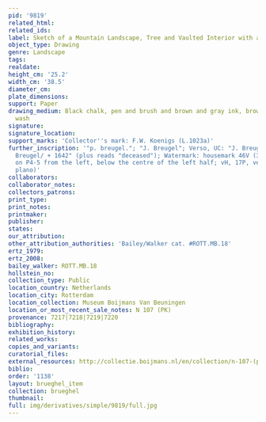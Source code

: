 ```yaml
---
pid: '9819'
related_html: 
related_ids: 
label: Sketch of a Mountain Landscape, Tree and Vaulted Interior with a Wall Clock
object_type: Drawing
genre: Landscape
tags: 
realdate: 
height_cm: '25.2'
width_cm: '38.5'
diameter_cm: 
plate_dimensions: 
support: Paper
drawing_medium: Black chalk, pen and brush and brown and gray ink, brown and blue
  wash
signature: 
signature_location: 
support_marks: 'Collector''s mark: F.W. Koenigs (L.1023a)'
further_inscription: '"p. breugel."; "J. Breugel"; Verso, UC: "J. Breugel called velvet
  Breugel/ + 1642" (plus reads "deceased"); Watermark: housemark 46V (30x10mm, PP24mm,
  on P4-5 from the left, below the centre of the left half; vH, 17P, very fine, cropped
  plano)'
collaborators: 
collaborator_notes: 
collectors_patrons: 
print_type: 
print_notes: 
printmaker: 
publisher: 
states: 
our_attribution: 
other_attribution_authorities: 'Bailey/Walker cat. #ROTT.MB.18'
ertz_1979: 
ertz_2008: 
bailey_walker: ROTT.MB.18
hollstein_no: 
collection_type: Public
location_country: Netherlands
location_city: Rotterdam
location_collection: Museum Boijmans Van Beuningen
location_or_most_recent_sale_notes: N 107 (PK)
provenance: 7217|7218|7219|7220
bibliography: 
exhibition_history: 
related_works: 
copies_and_variants: 
curatorial_files: 
external_resources: http://collectie.boijmans.nl/en/collection/n-107-(pk)
biblio: 
order: '1138'
layout: brueghel_item
collection: brueghel
thumbnail: 
full: img/derivatives/simple/9819/full.jpg
---
```

